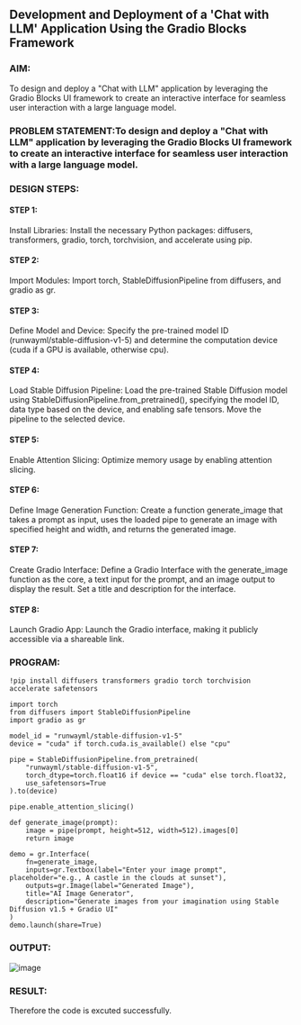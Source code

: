 ## Development and Deployment of a 'Chat with LLM' Application Using the Gradio Blocks Framework

### AIM:
To design and deploy a "Chat with LLM" application by leveraging the Gradio Blocks UI framework to create an interactive interface for seamless user interaction with a large language model.

### PROBLEM STATEMENT:To design and deploy a "Chat with LLM" application by leveraging the Gradio Blocks UI framework to create an interactive interface for seamless user interaction with a large language model.

### DESIGN STEPS:

#### STEP 1:
Install Libraries: Install the necessary Python packages: diffusers, transformers, gradio, torch, torchvision, and accelerate using pip.
#### STEP 2:
Import Modules: Import torch, StableDiffusionPipeline from diffusers, and gradio as gr.
#### STEP 3:
Define Model and Device: Specify the pre-trained model ID (runwayml/stable-diffusion-v1-5) and determine the computation device (cuda if a GPU is available, otherwise cpu).
#### STEP 4:
Load Stable Diffusion Pipeline: Load the pre-trained Stable Diffusion model using StableDiffusionPipeline.from_pretrained(), specifying the model ID, data type based on the device, and enabling safe tensors. Move the pipeline to the selected device.
#### STEP 5:
Enable Attention Slicing: Optimize memory usage by enabling attention slicing.
#### STEP 6:
Define Image Generation Function: Create a function generate_image that takes a prompt as input, uses the loaded pipe to generate an image with specified height and width, and returns the generated image.
#### STEP 7:
Create Gradio Interface: Define a Gradio Interface with the generate_image function as the core, a text input for the prompt, and an image output to display the result. Set a title and description for the interface.
#### STEP 8:
Launch Gradio App: Launch the Gradio interface, making it publicly accessible via a shareable link.

### PROGRAM:
```
!pip install diffusers transformers gradio torch torchvision accelerate safetensors

import torch
from diffusers import StableDiffusionPipeline
import gradio as gr

model_id = "runwayml/stable-diffusion-v1-5"
device = "cuda" if torch.cuda.is_available() else "cpu"

pipe = StableDiffusionPipeline.from_pretrained(
    "runwayml/stable-diffusion-v1-5", 
    torch_dtype=torch.float16 if device == "cuda" else torch.float32,
    use_safetensors=True
).to(device)

pipe.enable_attention_slicing()

def generate_image(prompt):
    image = pipe(prompt, height=512, width=512).images[0]
    return image

demo = gr.Interface(
    fn=generate_image,
    inputs=gr.Textbox(label="Enter your image prompt", placeholder="e.g., A castle in the clouds at sunset"),
    outputs=gr.Image(label="Generated Image"),
    title="AI Image Generator",
    description="Generate images from your imagination using Stable Diffusion v1.5 + Gradio UI"
)
demo.launch(share=True)
```

### OUTPUT:
![image](https://github.com/user-attachments/assets/19cd717d-79f7-4f3e-837d-79f3b011b4d4)

### RESULT:
Therefore the code is excuted successfully.
